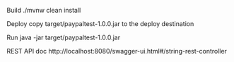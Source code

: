 Build
./mvnw clean install

Deploy
copy target/paypaltest-1.0.0.jar to the deploy destination

Run
java -jar target/paypaltest-1.0.0.jar

REST API doc
http://localhost:8080/swagger-ui.html#/string-rest-controller
